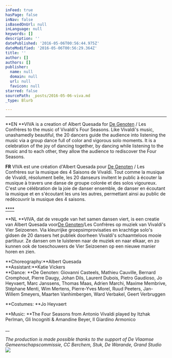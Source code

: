 ```yaml
---
inFeed: true
hasPage: false
inNav: false
isBasedOnUrl: null
inLanguage: null
keywords: []
description: ''
datePublished: '2016-05-06T00:56:44.975Z'
dateModified: '2016-05-06T00:56:29.364Z'
title: ''
author: []
authors: []
publisher:
  name: null
  domain: null
  url: null
  favicon: null
starred: false
sourcePath: _posts/2016-05-06-viva.md
_type: Blurb

---
```

****

**EN **VIVA is a creation of Albert Quesada for [De Genoten][0] / Les Confrères to the music of Vivaldi's Four Seasons. Like Vivaldi's music, unashamedly beautiful, the 20 dancers guide the audience into listening the music via a group dance full of color and vigorous solo moments. It is a celebration of the joy of dancing together, by dancing while listening to the music and to each other, they allow the audience to rediscover the Four Seasons.

**FR** VIVA est une création d'Albert Quesada pour [De Genoten][0] / Les Confrères sur la musique des 4 Saisons de Vivaldi. Tout comme la musique de Vivaldi, résolument belle, les 20 danseurs invitent le public à écouter la musique à travers une danse de groupe colorée et des solos vigoureux. C'est une célébration de la joie de danser ensemble, de danser en écoutant la musique et en s'écoutant les uns les autres, permettant ainsi au public de redécouvrir la musique des 4 saisons.

[****][1]

**NL **VIVA, dat de vreugde van het samen dansen viert, is een creatie van Albert Quesada voor[De Genoten][0]/Les Confrères op muziek van Vivaldi's Vier Seizoenen. Via kleurrijke groepsimprovisaties en krachtige solo's gidsen de 20 dansers het publiek doorheen Vivaldi's schaamteloos mooie partituur. Ze dansen om te luisteren naar de muziek en naar elkaar, en zo kunnen ook de toeschouwers de Vier Seizoenen op een nieuwe manier horen en zien.

**Choreography:**Albert Quesada  
**Assistant:**Katie Vickers  
**Dance: **De Genoten: Giovanni Casteels, Mathieu Cauville, Bernard Cromphout, Pierre Daugy, Johan Dils, Laurent Dubois, Pietro Gaudioso, Jo Heyvaert, Marc Janssens, Thomas Maas, Adrien Marchi, Maxime Membrive, Stéphane Menti, Wim Mertens, Pierre-Yves Morel, Ruud Peeters, Jan-Willem Smeyers, Maarten Vanhimbergen, Ward Verbakel, Geert Verbruggen

**Costumes: **Jo Heyvaert

**Music: **The Four Seasons from Antonio Vivaldi played by Itzhak Perlman, Gli Incogniti & Amandine Beyer, Il Giardino Armonico

__

_The production is made possible thanks to the support of De Vlaamse Gemeenschapscommissie, CC Berchem, Stuk, De Warande, Grand Studio_
![](https://the-grid-user-content.s3-us-west-2.amazonaws.com/5be2542d-4fe7-4e24-9b30-34fd3b11b8c1.jpg)

[0]: http://degenoten.com/
[1]: null